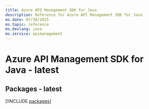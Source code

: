 ```yaml
---
title: Azure API Management SDK for Java
description: Reference for Azure API Management SDK for Java
ms.date: 07/30/2025
ms.topic: reference
ms.devlang: java
ms.service: apimanagement
---
```

# Azure API Management SDK for Java - latest
## Packages - latest
[!INCLUDE [packages](api-management-index.md)]